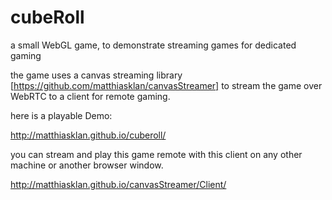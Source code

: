 # cubeRoll
a small WebGL game, to demonstrate streaming games for dedicated gaming

the game uses a canvas streaming library [https://github.com/matthiasklan/canvasStreamer] to stream the game over WebRTC to a client for remote gaming.


here is a playable Demo:

http://matthiasklan.github.io/cuberoll/

you can stream and play this game remote with this client on any other machine or another browser window.

http://matthiasklan.github.io/canvasStreamer/Client/